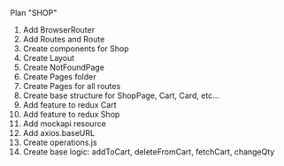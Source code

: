 Plan "SHOP"

1. Add BrowserRouter
2. Add Routes and Route
3. Create components for Shop
4. Create Layout
5. Create NotFoundPage
6. Create Pages folder
7. Create Pages for all routes
8. Create base structure for ShopPage, Cart, Card, etc...
9. Add feature to redux Cart
10. Add feature to redux Shop
11. Add mockapi resource
12. Add axios.baseURL
13. Create operations.js
14. Create base logic: addToCart, deleteFromCart, fetchCart, changeQty
